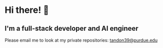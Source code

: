 # Hi there! 👋 

## I'm a full-stack developer and AI engineer

Please email me to look at my private repositories: tandon39@purdue.edu

<!--- <img src="https://github-readme-stats.vercel.app/api?username=Ansh2&show_icons=true&theme=radical" width="400"> -->



